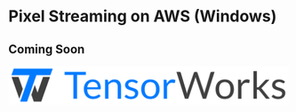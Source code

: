 # Pixel Streaming on AWS (Windows)

## Coming Soon

[![TensorWorks Logo](../Logo/logo.svg)](https://tensorworks.com.au/)
